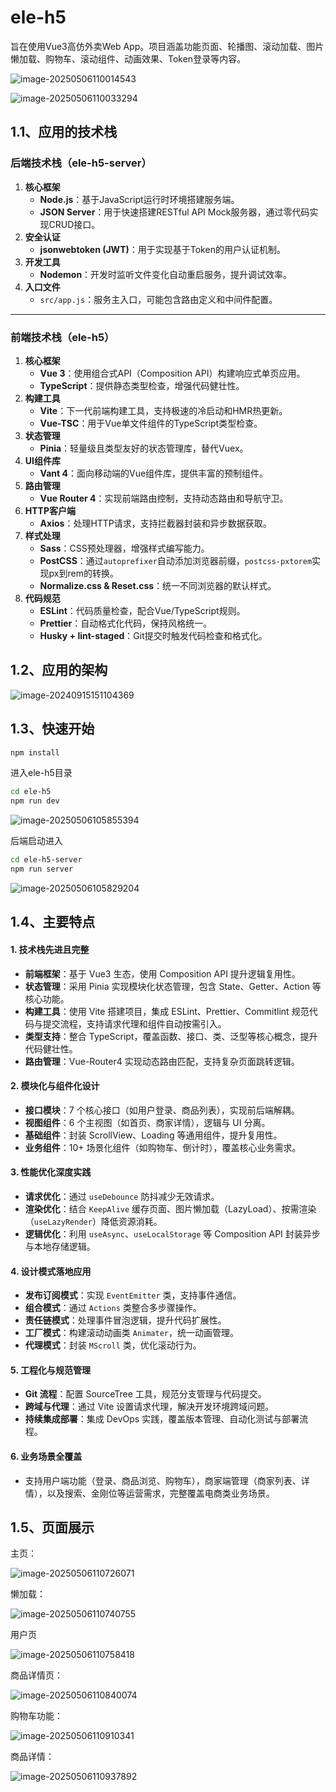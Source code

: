 # ele-h5

旨在使用Vue3高仿外卖Web App。项目涵盖功能页面、轮播图、滚动加载、图片懒加载、购物车、滚动组件、动画效果、Token登录等内容。

![image-20250506110014543](README.assets/image-20250506110014543.png)

![image-20250506110033294](README.assets/image-20250506110033294.png)

## 1.1、应用的技术栈

### **后端技术栈（ele-h5-server）**

1. **核心框架**
   - **Node.js**：基于JavaScript运行时环境搭建服务端。
   - **JSON Server**：用于快速搭建RESTful API Mock服务器，通过零代码实现CRUD接口。
2. **安全认证**
   - **jsonwebtoken (JWT)**：用于实现基于Token的用户认证机制。
3. **开发工具**
   - **Nodemon**：开发时监听文件变化自动重启服务，提升调试效率。
4. **入口文件**
   - `src/app.js`：服务主入口，可能包含路由定义和中间件配置。

---

### **前端技术栈（ele-h5）**

1. **核心框架**
   - **Vue 3**：使用组合式API（Composition API）构建响应式单页应用。
   - **TypeScript**：提供静态类型检查，增强代码健壮性。
2. **构建工具**
   - **Vite**：下一代前端构建工具，支持极速的冷启动和HMR热更新。
   - **Vue-TSC**：用于Vue单文件组件的TypeScript类型检查。
3. **状态管理**
   - **Pinia**：轻量级且类型友好的状态管理库，替代Vuex。
4. **UI组件库**
   - **Vant 4**：面向移动端的Vue组件库，提供丰富的预制组件。
5. **路由管理**
   - **Vue Router 4**：实现前端路由控制，支持动态路由和导航守卫。
6. **HTTP客户端**
   - **Axios**：处理HTTP请求，支持拦截器封装和异步数据获取。
7. **样式处理**
   - **Sass**：CSS预处理器，增强样式编写能力。
   - **PostCSS**：通过`autoprefixer`自动添加浏览器前缀，`postcss-pxtorem`实现px到rem的转换。
   - **Normalize.css & Reset.css**：统一不同浏览器的默认样式。
8. **代码规范**
   - **ESLint**：代码质量检查，配合Vue/TypeScript规则。
   - **Prettier**：自动格式化代码，保持风格统一。
   - **Husky + lint-staged**：Git提交时触发代码检查和格式化。

## 1.2、应用的架构

![image-20240915151104369](README.assets/image-20240915151104369-17465001036861.png)

## 1.3、快速开始

```sh
npm install
```

进入ele-h5目录

```sh
cd ele-h5
npm run dev
```

![image-20250506105855394](README.assets/image-20250506105855394.png)

后端启动进入

```bash
cd ele-h5-server
npm run server
```

![image-20250506105829204](README.assets/image-20250506105829204.png)

## 1.4、主要特点

#### 1. **技术栈先进且完整**

- **前端框架**：基于 Vue3 生态，使用 Composition API 提升逻辑复用性。
- **状态管理**：采用 Pinia 实现模块化状态管理，包含 State、Getter、Action 等核心功能。
- **构建工具**：使用 Vite 搭建项目，集成 ESLint、Prettier、Commitlint 规范代码与提交流程，支持请求代理和组件自动按需引入。
- **类型支持**：整合 TypeScript，覆盖函数、接口、类、泛型等核心概念，提升代码健壮性。
- **路由管理**：Vue-Router4 实现动态路由匹配，支持复杂页面跳转逻辑。

#### 2. **模块化与组件化设计**

- **接口模块**：7 个核心接口（如用户登录、商品列表），实现前后端解耦。
- **视图组件**：6 个主视图（如首页、商家详情），逻辑与 UI 分离。
- **基础组件**：封装 ScrollView、Loading 等通用组件，提升复用性。
- **业务组件**：10+ 场景化组件（如购物车、倒计时），覆盖核心业务需求。

#### 3. **性能优化深度实践**

- **请求优化**：通过 `useDebounce` 防抖减少无效请求。
- **渲染优化**：结合 `KeepAlive` 缓存页面、图片懒加载（LazyLoad）、按需渲染（`useLazyRender`）降低资源消耗。
- **逻辑优化**：利用 `useAsync`、`useLocalStorage` 等 Composition API 封装异步与本地存储逻辑。

#### 4. **设计模式落地应用**

- **发布订阅模式**：实现 `EventEmitter` 类，支持事件通信。
- **组合模式**：通过 `Actions` 类整合多步骤操作。
- **责任链模式**：处理事件冒泡逻辑，提升代码扩展性。
- **工厂模式**：构建滚动动画类 `Animater`，统一动画管理。
- **代理模式**：封装 `MScroll` 类，优化滚动行为。

#### 5. **工程化与规范管理**

- **Git 流程**：配置 SourceTree 工具，规范分支管理与代码提交。
- **跨域与代理**：通过 Vite 设置请求代理，解决开发环境跨域问题。
- **持续集成部署**：集成 DevOps 实践，覆盖版本管理、自动化测试与部署流程。

#### 6. **业务场景全覆盖**

- 支持用户端功能（登录、商品浏览、购物车），商家端管理（商家列表、详情），以及搜索、金刚位等运营需求，完整覆盖电商类业务场景。

## 1.5、页面展示

主页：

![image-20250506110726071](README.assets/image-20250506110726071.png)

懒加载：

![image-20250506110740755](README.assets/image-20250506110740755.png)

用户页

![image-20250506110758418](README.assets/image-20250506110758418.png)

商品详情页：

![image-20250506110840074](README.assets/image-20250506110840074.png)

购物车功能：

![image-20250506110910341](README.assets/image-20250506110910341.png)

商品详情：

![image-20250506110937892](README.assets/image-20250506110937892.png)
